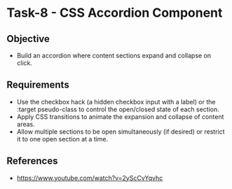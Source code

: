 # Task-8 - CSS Accordion Component

## Objective
- Build an accordion where content sections expand and collapse on click.

## Requirements
- Use the checkbox hack (a hidden checkbox input with a label) or the :target pseudo-class to control the open/closed state of each section.
- Apply CSS transitions to animate the expansion and collapse of content areas.
- Allow multiple sections to be open simultaneously (if desired) or restrict it to one open section at a time.

## References
- https://www.youtube.com/watch?v=2yScCvYqvhc